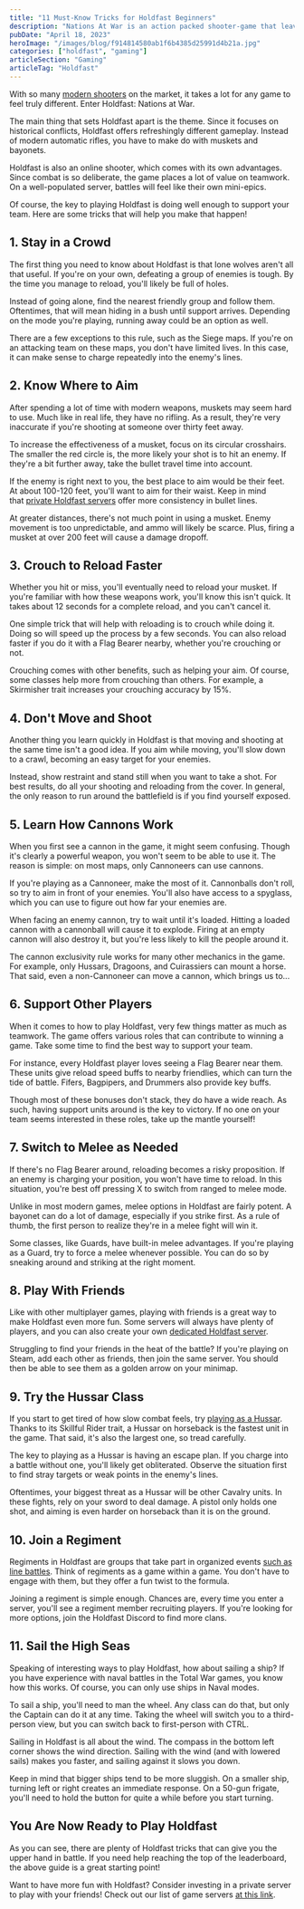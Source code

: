 ```yaml
---
title: "11 Must-Know Tricks for Holdfast Beginners"
description: "Nations At War is an action packed shooter-game that leaves players excited and stimulated. Get started with these 11 useful tricks for beginners."
pubDate: "April 18, 2023"
heroImage: "/images/blog/f914814580ab1f6b4385d25991d4b21a.jpg"
categories: ["holdfast", "gaming"]
articleSection: "Gaming"
articleTag: "Holdfast"
---
```


With so many [modern shooters](https://www.gameinformer.com/2021/12/09/top-10-shooters-to-play-right-now) on the market, it takes a lot for any game to feel truly different. Enter Holdfast: Nations at War.

The main thing that sets Holdfast apart is the theme. Since it focuses on historical conflicts, Holdfast offers refreshingly different gameplay. Instead of modern automatic rifles, you have to make do with muskets and bayonets.

Holdfast is also an online shooter, which comes with its own advantages. Since combat is so deliberate, the game places a lot of value on teamwork. On a well-populated server, battles will feel like their own mini-epics.

Of course, the key to playing Holdfast is doing well enough to support your team. Here are some tricks that will help you make that happen!

## 1\. Stay in a Crowd

The first thing you need to know about Holdfast is that lone wolves aren't all that useful. If you're on your own, defeating a group of enemies is tough. By the time you manage to reload, you'll likely be full of holes.

Instead of going alone, find the nearest friendly group and follow them. Oftentimes, that will mean hiding in a bush until support arrives. Depending on the mode you're playing, running away could be an option as well.

There are a few exceptions to this rule, such as the Siege maps. If you're on an attacking team on these maps, you don't have limited lives. In this case, it can make sense to charge repeatedly into the enemy's lines.

## 2. Know Where to Aim

After spending a lot of time with modern weapons, muskets may seem hard to use. Much like in real life, they have no rifling. As a result, they're very inaccurate if you're shooting at someone over thirty feet away.

To increase the effectiveness of a musket, focus on its circular crosshairs. The smaller the red circle is, the more likely your shot is to hit an enemy. If they're a bit further away, take the bullet travel time into account.

If the enemy is right next to you, the best place to aim would be their feet. At about 100-120 feet, you'll want to aim for their waist. Keep in mind that [private Holdfast servers](https://billing.aleforge.net/store/gameservers/holdfast-nations-at-war) offer more consistency in bullet lines.

At greater distances, there's not much point in using a musket. Enemy movement is too unpredictable, and ammo will likely be scarce. Plus, firing a musket at over 200 feet will cause a damage dropoff.

## 3. Crouch to Reload Faster

Whether you hit or miss, you'll eventually need to reload your musket. If you're familiar with how these weapons work, you'll know this isn't quick. It takes about 12 seconds for a complete reload, and you can't cancel it.

One simple trick that will help with reloading is to crouch while doing it. Doing so will speed up the process by a few seconds. You can also reload faster if you do it with a Flag Bearer nearby, whether you're crouching or not.

Crouching comes with other benefits, such as helping your aim. Of course, some classes help more from crouching than others. For example, a Skirmisher trait increases your crouching accuracy by 15%.

## 4. Don't Move and Shoot

Another thing you learn quickly in Holdfast is that moving and shooting at the same time isn't a good idea. If you aim while moving, you'll slow down to a crawl, becoming an easy target for your enemies.

Instead, show restraint and stand still when you want to take a shot. For best results, do all your shooting and reloading from the cover. In general, the only reason to run around the battlefield is if you find yourself exposed.

## 5\. Learn How Cannons Work

When you first see a cannon in the game, it might seem confusing. Though it's clearly a powerful weapon, you won't seem to be able to use it. The reason is simple: on most maps, only Cannoneers can use cannons.

If you're playing as a Cannoneer, make the most of it. Cannonballs don't roll, so try to aim in front of your enemies. You'll also have access to a spyglass, which you can use to figure out how far your enemies are.

When facing an enemy cannon, try to wait until it's loaded. Hitting a loaded cannon with a cannonball will cause it to explode. Firing at an empty cannon will also destroy it, but you're less likely to kill the people around it.

The cannon exclusivity rule works for many other mechanics in the game. For example, only Hussars, Dragoons, and Cuirassiers can mount a horse. That said, even a non-Cannoneer can move a cannon, which brings us to...

## 6. Support Other Players

When it comes to how to play Holdfast, very few things matter as much as teamwork. The game offers various roles that can contribute to winning a game. Take some time to find the best way to support your team.

For instance, every Holdfast player loves seeing a Flag Bearer near them. These units give reload speed buffs to nearby friendlies, which can turn the tide of battle. Fifers, Bagpipers, and Drummers also provide key buffs.

Though most of these bonuses don't stack, they do have a wide reach. As such, having support units around is the key to victory. If no one on your team seems interested in these roles, take up the mantle yourself!

## 7\. Switch to Melee as Needed

If there's no Flag Bearer around, reloading becomes a risky proposition. If an enemy is charging your position, you won't have time to reload. In this situation, you're best off pressing X to switch from ranged to melee mode.

Unlike in most modern games, melee options in Holdfast are fairly potent. A bayonet can do a lot of damage, especially if you strike first. As a rule of thumb, the first person to realize they're in a melee fight will win it.

Some classes, like Guards, have built-in melee advantages. If you're playing as a Guard, try to force a melee whenever possible. You can do so by sneaking around and striking at the right moment.

## 8. Play With Friends

Like with other multiplayer games, playing with friends is a great way to make Holdfast even more fun. Some servers will always have plenty of players, and you can also create your own [dedicated Holdfast server](https://aleforge.net/games/holdfast).

Struggling to find your friends in the heat of the battle? If you're playing on Steam, add each other as friends, then join the same server. You should then be able to see them as a golden arrow on your minimap.

## 9. Try the Hussar Class

If you start to get tired of how slow combat feels, try [playing as a Hussar](https://holdfast.fandom.com/wiki/Hussar). Thanks to its Skillful Rider trait, a Hussar on horseback is the fastest unit in the game. That said, it's also the largest one, so tread carefully.

The key to playing as a Hussar is having an escape plan. If you charge into a battle without one, you'll likely get obliterated. Observe the situation first to find stray targets or weak points in the enemy's lines.

Oftentimes, your biggest threat as a Hussar will be other Cavalry units. In these fights, rely on your sword to deal damage. A pistol only holds one shot, and aiming is even harder on horseback than it is on the ground.

## 10\. Join a Regiment

Regiments in Holdfast are groups that take part in organized events [such as line battles](https://wiki.holdfastgame.com/Linebattles). Think of regiments as a game within a game. You don't have to engage with them, but they offer a fun twist to the formula.

Joining a regiment is simple enough. Chances are, every time you enter a server, you'll see a regiment member recruiting players. If you're looking for more options, join the Holdfast Discord to find more clans.

## 11\. Sail the High Seas

Speaking of interesting ways to play Holdfast, how about sailing a ship? If you have experience with naval battles in the Total War games, you know how this works. Of course, you can only use ships in Naval modes.

To sail a ship, you'll need to man the wheel. Any class can do that, but only the Captain can do it at any time. Taking the wheel will switch you to a third-person view, but you can switch back to first-person with CTRL.

Sailing in Holdfast is all about the wind. The compass in the bottom left corner shows the wind direction. Sailing with the wind (and with lowered sails) makes you faster, and sailing against it slows you down.

Keep in mind that bigger ships tend to be more sluggish. On a smaller ship, turning left or right creates an immediate response. On a 50-gun frigate, you'll need to hold the button for quite a while before you start turning.

## You Are Now Ready to Play Holdfast

As you can see, there are plenty of Holdfast tricks that can give you the upper hand in battle. If you need help reaching the top of the leaderboard, the above guide is a great starting point!

Want to have more fun with Holdfast? Consider investing in a private server to play with your friends! Check out our list of game servers [at this link](https://aleforge.net/gameservers).
